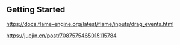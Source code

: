 
## Getting Started
https://docs.flame-engine.org/latest/flame/inputs/drag_events.html

https://juejin.cn/post/7087575465015115784


